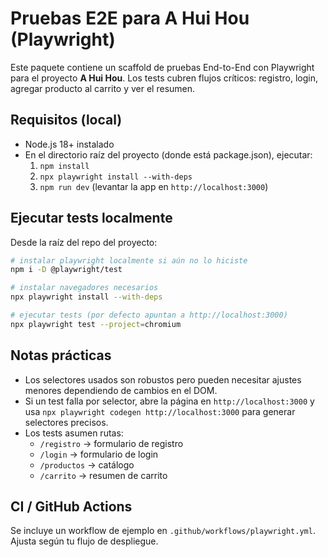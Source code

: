 # Pruebas E2E para A Hui Hou (Playwright)

Este paquete contiene un scaffold de pruebas End-to-End con Playwright para el proyecto **A Hui Hou**.
Los tests cubren flujos críticos: registro, login, agregar producto al carrito y ver el resumen.

## Requisitos (local)
- Node.js 18+ instalado
- En el directorio raíz del proyecto (donde está package.json), ejecutar:
  1. `npm install`
  2. `npx playwright install --with-deps`
  3. `npm run dev`  (levantar la app en `http://localhost:3000`)

## Ejecutar tests localmente
Desde la raíz del repo del proyecto:
```bash
# instalar playwright localmente si aún no lo hiciste
npm i -D @playwright/test

# instalar navegadores necesarios
npx playwright install --with-deps

# ejecutar tests (por defecto apuntan a http://localhost:3000)
npx playwright test --project=chromium
```

## Notas prácticas
- Los selectores usados son robustos pero pueden necesitar ajustes menores dependiendo de cambios en el DOM.
- Si un test falla por selector, abre la página en `http://localhost:3000` y usa `npx playwright codegen http://localhost:3000` para generar selectores precisos.
- Los tests asumen rutas:
  - `/registro` → formulario de registro
  - `/login` → formulario de login
  - `/productos` → catálogo
  - `/carrito` → resumen de carrito

## CI / GitHub Actions
Se incluye un workflow de ejemplo en `.github/workflows/playwright.yml`. Ajusta según tu flujo de despliegue.

